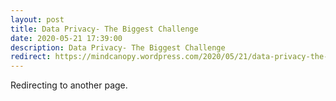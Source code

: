 ```yaml
---
layout: post
title: Data Privacy- The Biggest Challenge
date: 2020-05-21 17:39:00
description: Data Privacy- The Biggest Challenge
redirect: https://mindcanopy.wordpress.com/2020/05/21/data-privacy-the-biggest-challenge/
---
```


Redirecting to another page.

